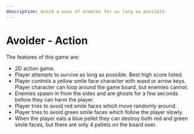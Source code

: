 ```yaml
---
description: Avoid a wave of enemies for as long as possible.
---
```


# Avoider - Action

The features of this game are:

* 2D action game.
* Player attempts to survive as long as possible. Best high score listed.
* Player controls a yellow smile face character with wasd or arrow keys. Player character can loop around the game board, but enemies cannot.
* Enemies spawn in from the sides and are ghosts for a few seconds before they can harm the player.
* Player tries to avoid red smile faces which move randomly around.
* Player tries to avoid green smile faces which follow the player slowly.
* When the player eats a blue pellet they can destroy both red and green smile faces, but there are only 4 pellets on the board ever.



